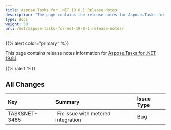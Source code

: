 ```yaml
---
title: Aspose.Tasks for .NET 19.8.1 Release Notes
description: "The page contains the release notes for Aspose.Tasks for .NET 19.8.1."
type: docs
weight: 50
url: /net/aspose-tasks-for-net-19-8-1-release-notes/
---
```


{{% alert color="primary" %}}

This page contains release notes information for [Aspose.Tasks for .NET 19.8.1](https://downloads.aspose.com/tasks/net/new-releases/aspose.tasks-for-.net-19.8.1/).

{{% /alert %}}

## **All Changes**

|**Key**|**Summary**|**Issue Type**|
| :- | :- | :- |
|TASKSNET-3465 | Fix issue with metered integration|Bug |

